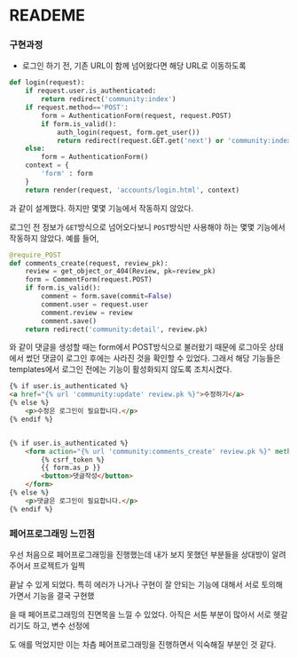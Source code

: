 # READEME

### 구현과정

* 로그인 하기 전, 기존 URL이 함께 넘어왔다면 해당 URL로 이동하도록 

```python
def login(request):
    if request.user.is_authenticated:
        return redirect('community:index')
    if request.method=='POST':
        form = AuthenticationForm(request, request.POST)
        if form.is_valid():
            auth_login(request, form.get_user())
            return redirect(request.GET.get('next') or 'community:index')
    else:
        form = AuthenticationForm()
    context = {
        'form' : form
    }
    return render(request, 'accounts/login.html', context)
```

과 같이 설계했다. 하지만 몇몇 기능에서 작동하지 않았다.

로그인 전 정보가 `GET`방식으로 넘어오다보니 `POST`방식만 사용해야 하는 몇몇 기능에서 작동하지 않았다. 예를 들어, 

```python
@require_POST
def comments_create(request, review_pk):
    review = get_object_or_404(Review, pk=review_pk)
    form = CommentForm(request.POST)
    if form.is_valid():
        comment = form.save(commit=False)
        comment.user = request.user
        comment.review = review
        comment.save()
    return redirect('community:detail', review.pk)
```

와 같이 댓글을 생성할 때는 form에서 POST방식으로 불러왔기 때문에 로그아웃 상태에서 썼던 댓글이 로그인 후에는 사라진 것을 확인할 수 있었다. 그래서 해당 기능들은 templates에서 로그인 전에는 기능이 활성화되지 않도록 조치시켰다.

```html
{% if user.is_authenticated %}
<a href="{% url 'community:update' review.pk %}">수정하기</a>
{% else %}
    <p>수정은 로그인이 필요합니다.</p>
{% endif %}


{% if user.is_authenticated %}
    <form action="{% url 'community:comments_create' review.pk %}" method="POST">
        {% csrf_token %}
        {{ form.as_p }}
        <button>댓글작성</button>
    </form>
{% else %}
    <p>댓글은 로그인이 필요합니다.</p>
{% endif %}
```



### 페어프로그래밍 느낀점

우선 처음으로 페어프로그래밍을 진행했는데 내가 보지 못했던 부분들을 상대방이 알려주어서 프로젝트가 일찍 

끝날 수 있게 되었다. 특히 에러가 나거나 구현이 잘 안되는 기능에 대해서 서로 토의해 가면서 기능을 결국 구현했

을 때 페어프로그래밍의 진면목을 느낄 수 있었다. 아직은 서툰 부분이 많아서 서로 헷갈리기도 하고, 변수 선정에

도 애를 먹었지만 이는 차츰 페어프로그래밍을 진행하면서 익숙해질 부분인 것 같다.